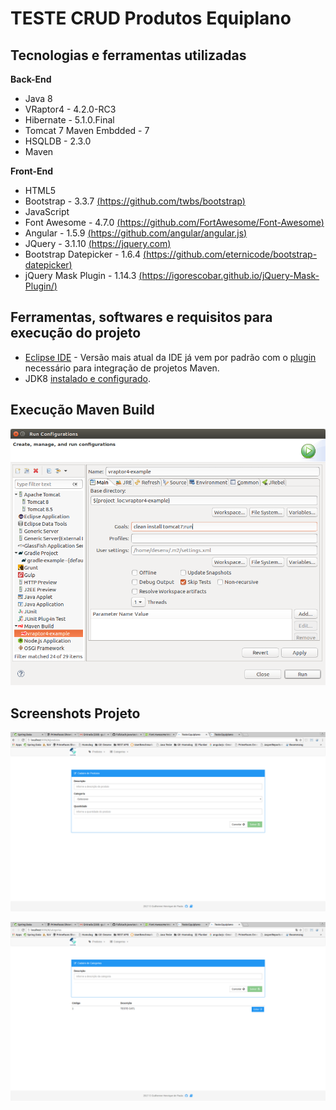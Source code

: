 # TESTE CRUD Produtos Equiplano

## Tecnologias e ferramentas utilizadas

**Back-End** 
* Java 8
* VRaptor4 - 4.2.0-RC3
* Hibernate - 5.1.0.Final
* Tomcat 7 Maven Embdded - 7
* HSQLDB - 2.3.0
* Maven

**Front-End**
* HTML5
* Bootstrap - 3.3.7 [(https://github.com/twbs/bootstrap)](https://github.com/twbs/bootstrap)
* JavaScript
* Font Awesome - 4.7.0 [(https://github.com/FortAwesome/Font-Awesome)](https://github.com/FortAwesome/Font-Awesome)
* Angular - 1.5.9 [(https://github.com/angular/angular.js)](https://github.com/angular/angular.js)
* JQuery - 3.1.10 [(https://jquery.com)](https://jquery.com)
* Bootstrap Datepicker - 1.6.4 [(https://github.com/eternicode/bootstrap-datepicker)](https://github.com/eternicode/bootstrap-datepicker)
* jQuery Mask Plugin - 1.14.3 [(https://igorescobar.github.io/jQuery-Mask-Plugin/)](https://igorescobar.github.io/jQuery-Mask-Plugin/)

## Ferramentas, softwares e requisitos para execução do projeto

* [Eclipse IDE](https://eclipse.org/) - Versão mais atual da IDE já vem por padrão com o [plugin](http://www.eclipse.org/m2e/) necessário para integração de projetos Maven.
* JDK8 [instalado e configurado](http://www.devmedia.com.br/instalacao-e-configuracao-do-pacote-java-jdk/23749).

## Execução Maven Build

![alt text](https://raw.githubusercontent.com/ghdepaula/equiplano-teste/master/screenshots/Screenshot%20from%202017-05-09%2017-19-47.png)

## Screenshots Projeto

![alt text](https://raw.githubusercontent.com/ghdepaula/equiplano-teste/master/screenshots/Screenshot%20from%202017-05-09%2016-48-05.png)

![alt text](https://raw.githubusercontent.com/ghdepaula/equiplano-teste/master/screenshots/Screenshot%20from%202017-05-09%2016-48-13.png)



 
